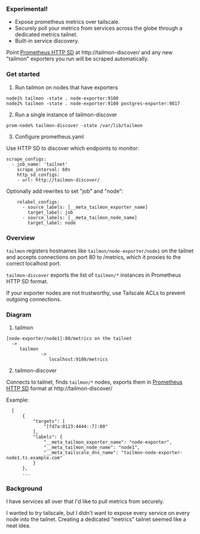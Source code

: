 ### Experimental!

- Expose prometheus metrics over tailscale.
- Securely poll your metrics from services across the globe through a dedicated metrics tailnet.
- Built-in service discovery.

Point [Prometheus HTTP SD](https://prometheus.io/docs/prometheus/latest/http_sd/) at http://tailmon-discover/
and any new "tailmon" exporters you run will be scraped automatically.

### Get started

1. Run tailmon on nodes that have exporters

  ```
  node1% tailmon -state . node-exporter:9100
  node2% tailmon -state . node-exporter:9100 postgres-exporter:9817
  ```

2. Run a single instance of tailmon-discover

  ```
  prom-node% tailmon-discover -state /var/lib/tailmon
  ```

3. Configure prometheus.yaml

Use HTTP SD to discover which endpoints to monitor:

```
scrape_configs:
  - job_name: 'tailnet'
    scrape_interval: 60s
    http_sd_configs:
    - url: http://tailmon-discover/
```

Optionally add rewrites to set "job" and "node":

```
    relabel_configs:
      - source_labels: [__meta_tailmon_exporter_name]
        target_label: job
      - source_labels: [__meta_tailmon_node_name]
        target_label: node
```

### Overview

`tailmon` registers hostnames like `tailmon/node-exporter/node1`
  on the tailnet and accepts connections on port 80 to /metrics,
  which it proxies to the correct localhost port.

`tailmon-discover` exports the list of `tailmon/*`
  instances in Prometheus HTTP SD format.

If your exporter nodes are not trustworthy, use Tailscale ACLs to prevent outgoing connections.

### Diagram

1. tailmon

  ```
  [node-exporter/node1]:80/metrics on the tailnet
    ->
       tailmon
               ->
                  localhost:9100/metrics
  ```

2. tailmon-discover

  Connects to tailnet, finds `tailmon/*` nodes, exports them
  in [Prometheus HTTP SD](https://prometheus.io/docs/prometheus/latest/http_sd/) format at http://tailmon-discover/

  Example:
  ```
    [
        {
            "targets": [
                "[fd7a:0123:4444::7]:80"
            ],
            "labels": {
                "__meta_tailmon_exporter_name": "node-exporter",
                "__meta_tailmon_node_name": "node1",
                "__meta_tailscale_dns_name": "tailmon-node-exporter-node1.ts.example.com"
            }
        },
        ...
  ```

### Background

I have services all over that I'd like to pull metrics from securely.

I wanted to try tailscale, but I didn't want to expose every
service on every node into the tailnet.  Creating a dedicated
"metrics" tailnet seemed like a neat idea.
